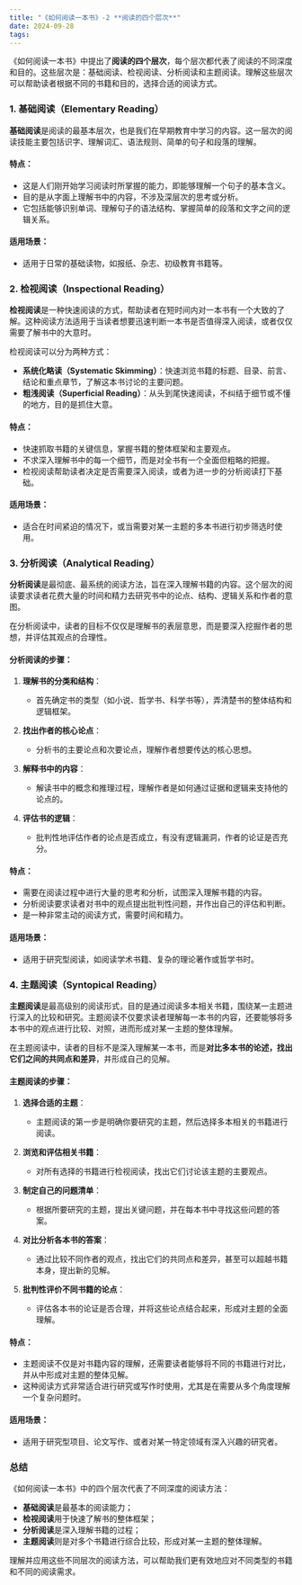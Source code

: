 ```yaml
---
title: "《如何阅读一本书》-2 **阅读的四个层次**"
date: 2024-09-28
tags: 
---
```

《如何阅读一本书》中提出了**阅读的四个层次**，每个层次都代表了阅读的不同深度和目的。这些层次是：基础阅读、检视阅读、分析阅读和主题阅读。理解这些层次可以帮助读者根据不同的书籍和目的，选择合适的阅读方式。

### 1. 基础阅读（Elementary Reading）

**基础阅读**是阅读的最基本层次，也是我们在早期教育中学习的内容。这一层次的阅读技能主要包括识字、理解词汇、语法规则、简单的句子和段落的理解。

#### 特点：
- 这是人们刚开始学习阅读时所掌握的能力，即能够理解一个句子的基本含义。
- 目的是从字面上理解书中的内容，不涉及深层次的思考或分析。
- 它包括能够识别单词、理解句子的语法结构、掌握简单的段落和文字之间的逻辑关系。

#### 适用场景：
- 适用于日常的基础读物，如报纸、杂志、初级教育书籍等。

### 2. 检视阅读（Inspectional Reading）

**检视阅读**是一种快速阅读的方式，帮助读者在短时间内对一本书有一个大致的了解。这种阅读方法适用于当读者想要迅速判断一本书是否值得深入阅读，或者仅仅需要了解书中的大意时。

检视阅读可以分为两种方式：
- **系统化略读（Systematic Skimming）**：快速浏览书籍的标题、目录、前言、结论和重点章节，了解这本书讨论的主要问题。
- **粗浅阅读（Superficial Reading）**：从头到尾快速阅读，不纠结于细节或不懂的地方，目的是抓住大意。

#### 特点：
- 快速抓取书籍的关键信息，掌握书籍的整体框架和主要观点。
- 不求深入理解书中的每一个细节，而是对全书有一个全面但粗略的把握。
- 检视阅读帮助读者决定是否需要深入阅读，或者为进一步的分析阅读打下基础。

#### 适用场景：
- 适合在时间紧迫的情况下，或当需要对某一主题的多本书进行初步筛选时使用。

### 3. 分析阅读（Analytical Reading）

**分析阅读**是最彻底、最系统的阅读方法，旨在深入理解书籍的内容。这个层次的阅读要求读者花费大量的时间和精力去研究书中的论点、结构、逻辑关系和作者的意图。

在分析阅读中，读者的目标不仅仅是理解书的表层意思，而是要深入挖掘作者的思想，并评估其观点的合理性。

#### 分析阅读的步骤：
1. **理解书的分类和结构**：
   - 首先确定书的类型（如小说、哲学书、科学书等），弄清楚书的整体结构和逻辑框架。
   
2. **找出作者的核心论点**：
   - 分析书的主要论点和次要论点，理解作者想要传达的核心思想。
   
3. **解释书中的内容**：
   - 解读书中的概念和推理过程，理解作者是如何通过证据和逻辑来支持他的论点的。

4. **评估书的逻辑**：
   - 批判性地评估作者的论点是否成立，有没有逻辑漏洞，作者的论证是否充分。

#### 特点：
- 需要在阅读过程中进行大量的思考和分析，试图深入理解书籍的内容。
- 分析阅读要求读者对书中的观点提出批判性问题，并作出自己的评估和判断。
- 是一种非常主动的阅读方式，需要时间和精力。

#### 适用场景：
- 适用于研究型阅读，如阅读学术书籍、复杂的理论著作或哲学书时。

### 4. 主题阅读（Syntopical Reading）

**主题阅读**是最高级别的阅读形式，目的是通过阅读多本相关书籍，围绕某一主题进行深入的比较和研究。主题阅读不仅要求读者理解每一本书的内容，还要能够将多本书中的观点进行比较、对照，进而形成对某一主题的整体理解。

在主题阅读中，读者的目标不是深入理解某一本书，而是**对比多本书的论述，找出它们之间的共同点和差异**，并形成自己的见解。

#### 主题阅读的步骤：
1. **选择合适的主题**：
   - 主题阅读的第一步是明确你要研究的主题，然后选择多本相关的书籍进行阅读。
   
2. **浏览和评估相关书籍**：
   - 对所有选择的书籍进行检视阅读，找出它们讨论该主题的主要观点。
   
3. **制定自己的问题清单**：
   - 根据所要研究的主题，提出关键问题，并在每本书中寻找这些问题的答案。
   
4. **对比分析各本书的答案**：
   - 通过比较不同作者的观点，找出它们的共同点和差异，甚至可以超越书籍本身，提出新的见解。
   
5. **批判性评价不同书籍的论点**：
   - 评估各本书的论证是否合理，并将这些论点结合起来，形成对主题的全面理解。

#### 特点：
- 主题阅读不仅是对书籍内容的理解，还需要读者能够将不同的书籍进行对比，并从中形成对主题的整体见解。
- 这种阅读方式非常适合进行研究或写作时使用，尤其是在需要从多个角度理解一个复杂问题时。

#### 适用场景：
- 适用于研究型项目、论文写作、或者对某一特定领域有深入兴趣的研究者。

### 总结

《如何阅读一本书》中的四个层次代表了不同深度的阅读方法：
- **基础阅读**是最基本的阅读能力；
- **检视阅读**用于快速了解书的整体框架；
- **分析阅读**是深入理解书籍的过程；
- **主题阅读**则是对多个书籍进行综合比较，形成对某一主题的整体理解。

理解并应用这些不同层次的阅读方法，可以帮助我们更有效地应对不同类型的书籍和不同的阅读需求。